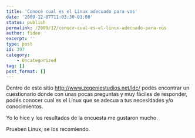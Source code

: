 ```yaml
---
title: 'Conocé cual es el Linux adecuado para vos'
date: '2009-12-07T11:03:30-03:00'
status: publish
permalink: /2009/12/conoce-cual-es-el-linux-adecuado-para-vos
author: fideo
excerpt: ''
type: post
id: 397
category:
    - Uncategorized
tag: []
post_format: []
---
```

Dentro de este sitio <http://www.zegeniestudios.net/ldc/> podés encontrar un cuestionario donde con unas pocas preguntas y muy fáciles de responder, podés conocer cual es el Linux que se adecua a tus necesidades y/o conocimientos.

Yo lo hice y los resultados de la encuesta me gustaron mucho.

Prueben Linux, se los recomiendo.